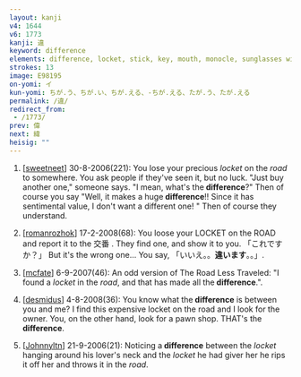 ```yaml
---
layout: kanji
v4: 1644
v6: 1773
kanji: 違
keyword: difference
elements: difference, locket, stick, key, mouth, monocle, sunglasses with one lens missing, road
strokes: 13
image: E98195
on-yomi: イ
kun-yomi: ちが.う、ちが.い、ちが.える、-ちが.える、たが.う、たが.える
permalink: /違/
redirect_from:
 - /1773/
prev: 偉
next: 緯
heisig: ""
---
```


1) [<a href="http://kanji.koohii.com/profile/sweetneet">sweetneet</a>] 30-8-2006(221): You lose your precious <em>locket</em> on the <em>road</em> to somewhere. You ask people if they&#039;ve seen it, but no luck. &quot;Just buy another one,&quot; someone says. &quot;I mean, what&#039;s the<strong> difference</strong>?&quot; Then of course you say &quot;Well, it makes a huge<strong> difference</strong>!! Since it has sentimental value, I don&#039;t want a different one! &quot; Then of course they understand.

2) [<a href="http://kanji.koohii.com/profile/romanrozhok">romanrozhok</a>] 17-2-2008(68): You loose your LOCKET on the ROAD and report it to the 交番 . They find one, and show it to you. 「これですか？」 But it&#039;s the wrong one... You say, 「いいえ。。<strong>違います</strong>。。」.

3) [<a href="http://kanji.koohii.com/profile/mcfate">mcfate</a>] 6-9-2007(46): An odd version of The Road Less Traveled: &quot;I found a <em>locket</em> in the <em>road</em>, and that has made all the<strong> difference</strong>.&quot;.

4) [<a href="http://kanji.koohii.com/profile/desmidus">desmidus</a>] 4-8-2008(36): You know what the<strong> difference</strong> is between you and me? I find this expensive locket on the road and I look for the owner. You, on the other hand, look for a pawn shop. THAT&#039;s the<strong> difference</strong>.

5) [<a href="http://kanji.koohii.com/profile/Johnnyltn">Johnnyltn</a>] 21-9-2006(21): Noticing a<strong> difference</strong> between the <em>locket</em> hanging around his lover&#039;s neck and the <em>locket</em> he had giver her he rips it off her and throws it in the <em>road</em>.

